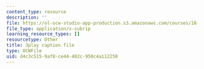 ```yaml
---
content_type: resource
description: ''
file: https://ol-ocw-studio-app-production.s3.amazonaws.com/courses/18-06sc-linear-algebra-fall-2011/d4c3c5159af8ce44482c950c4a112250_My5w4MXWBew.srt
file_type: application/x-subrip
learning_resource_types: []
resourcetype: Other
title: 3play caption file
type: OCWFile
uid: d4c3c515-9af8-ce44-482c-950c4a112250
---
```

